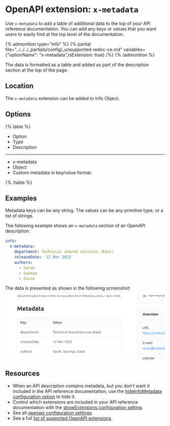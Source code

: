 # OpenAPI extension: `x-metadata`

Use `x-metadata` to add a table of additional data to the top of your API reference documentation.
You can add any keys or values that you want users to easily find at the top level of the documentation.

{% admonition type="info" %}
{% partial file="../../../_partials/config/_unsupported-redoc-ce.md" variables={"optionName": "x-metadata",isExtension: true} /%}
{% /admonition %}

The data is formatted as a table and added as part of the description section at the top of the page.

## Location

The `x-metadata` extension can be added to Info Object.

## Options

{% table %}

* Option
* Type
* Description

---

* x-metadata
* Object
* Custom metadata in key/value format.

{% /table %}

## Examples

Metadata keys can be any string.
The values can be any primitive type, or a list of strings.

The following example shows an `x-metadata` section of an OpenAPI description:

```yaml
info:
  x-metadata:
    department: Technical shared services (East)
    releaseDate: '12 Mar 2022'
    authors:
      - Sarah
      - Soumya
      - Susie
```

The data is presented as shown in the following screenshot:

![title "Metadata" and a table showing the metadata](../images/x-metadata.png)

## Resources

- When an API description contains metadata, but you don't want it included in the API reference documentation, use the [hideInfoMetadata configuration option](../../../config/openapi/hide-info-metadata.md) to hide it.
- Control which extensions are included in your API reference documentation with the [showExtensions configuration setting](../../../config/openapi/show-extensions.md).
- See all [openapi configuration settings](../../../config/openapi/index.md).
- See a full [list of supported OpenAPI extensions](./index.md).

